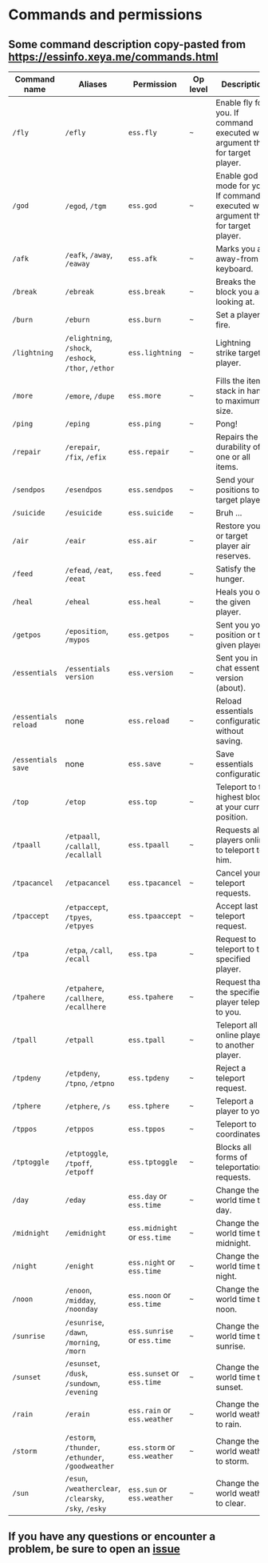 # Commands and permissions

## Some command description copy-pasted from <https://essinfo.xeya.me/commands.html>

|Command name          |Aliases                                                |Permission                      |Op level  |Description  |
|-----                 |-----                                                  |----                            |----      |----         |
|`/fly`                |`/efly`                                                |`ess.fly`                       |`~`       |Enable fly for you. If command executed with argument then for target player.|
|`/god`                |`/egod`, `/tgm`                                        |`ess.god`                       |`~`       |Enable god mode for you. If command executed with argument then for target player.|
|`/afk`                |`/eafk`, `/away`, `/eaway`                             |`ess.afk`                       |`~`       |Marks you as away-from-keyboard.|
|`/break`              |`/ebreak`                                              |`ess.break`                     |`~`       |Breaks the block you are looking at.|
|`/burn`               |`/eburn`                                               |`ess.burn`                      |`~`       |Set a player on fire.|
|`/lightning`          |`/elightning`, `/shock`, `/eshock`, `/thor`, `/ethor`  |`ess.lightning`                 |`~`       |Lightning strike target player.|
|`/more`               |`/emore`, `/dupe`                                      |`ess.more`                      |`~`       |Fills the item stack in hand to maximum size.|
|`/ping`               |`/eping`                                               |`ess.ping`                      |`~`       |Pong!|
|`/repair`             |`/erepair`, `/fix`, `/efix`                            |`ess.repair`                    |`~`       |Repairs the durability of one or all items.|
|`/sendpos`            |`/esendpos`                                            |`ess.sendpos`                   |`~`       |Send your positions to target player.|
|`/suicide`            |`/esuicide`                                            |`ess.suicide`                   |`~`       |Bruh ...|
|`/air`                |`/eair`                                                |`ess.air`                       |`~`       |Restore your or target player air reserves.|
|`/feed`               |`/efead`, `/eat`, `/eeat`                              |`ess.feed`                      |`~`       |Satisfy the hunger.|
|`/heal`               |`/eheal`                                               |`ess.heal`                      |`~`       |Heals you or the given player.|
|`/getpos`             |`/eposition`, `/mypos`                                 |`ess.getpos`                    |`~`       |Sent you your position or the given player.|
|`/essentials`         |`/essentials version`                                  |`ess.version`                   |`~`       |Sent you in chat essentials version (about).|
|`/essentials reload`  |none                                                   |`ess.reload`                    |`~`       |Reload essentials configurations without saving.|
|`/essentials save`    |none                                                   |`ess.save`                      |`~`       |Save essentials configurations.|
|`/top`                |`/etop`                                                |`ess.top`                       |`~`       |Teleport to the highest block at your current position.|
|`/tpaall`             |`/etpaall`, `/callall`, `/ecallall`                    |`ess.tpaall`                    |`~`       |Requests all players online to teleport to him.|
|`/tpacancel`          |`/etpacancel`                                          |`ess.tpacancel`                 |`~`       |Cancel your all teleport requests.|
|`/tpaccept`           |`/etpaccept`, `/tpyes`, `/etpyes`                      |`ess.tpaaccept`                 |`~`       |Accept last teleport request.|
|`/tpa`                |`/etpa`, `/call`, `/ecall`                             |`ess.tpa`                       |`~`       |Request to teleport to the specified player.|
|`/tpahere`            |`/etpahere`, `/callhere`, `/ecallhere`                 |`ess.tpahere`                   |`~`       |Request that the specified player teleport to you.|
|`/tpall`              |`/etpall`                                              |`ess.tpall`                     |`~`       |Teleport all online players to another player.|
|`/tpdeny`             |`/etpdeny`, `/tpno`, `/etpno`                          |`ess.tpdeny`                    |`~`       |Reject a teleport request.|
|`/tphere`             |`/etphere`, `/s`                                       |`ess.tphere`                    |`~`       |Teleport a player to you.|
|`/tppos`              |`/etppos`                                              |`ess.tppos`                     |`~`       |Teleport to coordinates.|
|`/tptoggle`           |`/etptoggle`, `/tpoff`, `/etpoff`                      |`ess.tptoggle`                  |`~`       |Blocks all forms of teleportation requests.|
|`/day`                |`/eday`                                                |`ess.day` or `ess.time`         |`~`       |Change the world time to day.|
|`/midnight`           |`/emidnight`                                           |`ess.midnight` or `ess.time`    |`~`       |Change the world time to midnight.|
|`/night`              |`/enight`                                              |`ess.night` or `ess.time`       |`~`       |Change the world time to night.|
|`/noon`               |`/enoon`, `/midday`, `/noonday`                        |`ess.noon` or `ess.time`        |`~`       |Change the world time to noon.|
|`/sunrise`            |`/esunrise`, `/dawn`, `/morning`, `/morn`              |`ess.sunrise` or `ess.time`     |`~`       |Change the world time to sunrise.|
|`/sunset`             |`/esunset`, `/dusk`, `/sundown`, `/evening`            |`ess.sunset` or `ess.time`      |`~`       |Change the world time to sunset.|
|`/rain`               |`/erain`                                               |`ess.rain` or `ess.weather`     |`~`       |Change the world weather to rain.|
|`/storm`              |`/estorm`, `/thunder`, `/ethunder`, `/goodweather`     |`ess.storm` or `ess.weather`    |`~`       |Change the world weather to storm.|
|`/sun`                |`/esun`, `/weatherclear`, `/clearsky`, `/sky`, `/esky` |`ess.sun` or `ess.weather`      |`~`       |Change the world weather to clear.|

## If you have any questions or encounter a problem, be sure to open an [issue](https://github.com/ProjectEssentials/ProjectEssentials/issues/new/choose)
